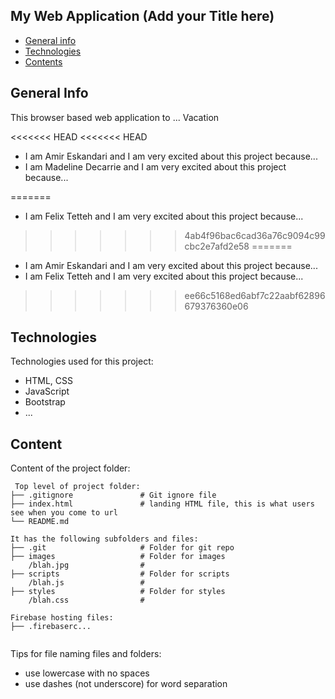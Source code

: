## My Web Application (Add your Title here)

* [General info](#general-info)
* [Technologies](#technologies)
* [Contents](#content)

## General Info

This browser based web application to ... Vacation

<<<<<<< HEAD
<<<<<<< HEAD
* I am Amir Eskandari and I am very excited about this project because...
* I am Madeline Decarrie and I am very excited about this project because...

=======
* I am Felix Tetteh and I am very excited about this project because...
 
>>>>>>> 4ab4f96bac6cad36a76c9094c99cbc2e7afd2e58
=======
* I am Amir Eskandari and I am very excited about this project because...
* I am Felix Tetteh and I am very excited about this project because...

>>>>>>> ee66c5168ed6abf7c22aabf62896679376360e06
## Technologies

Technologies used for this project:

* HTML, CSS
* JavaScript
* Bootstrap
* ...

## Content

Content of the project folder:

```
 Top level of project folder: 
├── .gitignore               # Git ignore file
├── index.html               # landing HTML file, this is what users see when you come to url
└── README.md

It has the following subfolders and files:
├── .git                     # Folder for git repo
├── images                   # Folder for images
    /blah.jpg                # 
├── scripts                  # Folder for scripts
    /blah.js                 # 
├── styles                   # Folder for styles
    /blah.css                # 

Firebase hosting files: 
├── .firebaserc...


```

Tips for file naming files and folders:

* use lowercase with no spaces
* use dashes (not underscore) for word separation
